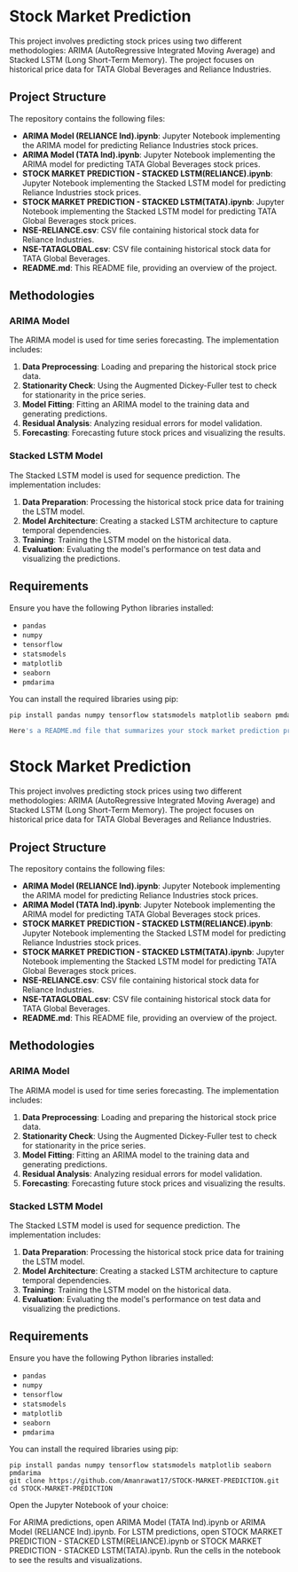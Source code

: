 # Stock Market Prediction

This project involves predicting stock prices using two different methodologies: ARIMA (AutoRegressive Integrated Moving Average) and Stacked LSTM (Long Short-Term Memory). The project focuses on historical price data for TATA Global Beverages and Reliance Industries.

## Project Structure

The repository contains the following files:

- **ARIMA Model (RELIANCE Ind).ipynb**: Jupyter Notebook implementing the ARIMA model for predicting Reliance Industries stock prices.
- **ARIMA Model (TATA Ind).ipynb**: Jupyter Notebook implementing the ARIMA model for predicting TATA Global Beverages stock prices.
- **STOCK MARKET PREDICTION - STACKED LSTM(RELIANCE).ipynb**: Jupyter Notebook implementing the Stacked LSTM model for predicting Reliance Industries stock prices.
- **STOCK MARKET PREDICTION - STACKED LSTM(TATA).ipynb**: Jupyter Notebook implementing the Stacked LSTM model for predicting TATA Global Beverages stock prices.
- **NSE-RELIANCE.csv**: CSV file containing historical stock data for Reliance Industries.
- **NSE-TATAGLOBAL.csv**: CSV file containing historical stock data for TATA Global Beverages.
- **README.md**: This README file, providing an overview of the project.

## Methodologies

### ARIMA Model

The ARIMA model is used for time series forecasting. The implementation includes:

1. **Data Preprocessing**: Loading and preparing the historical stock price data.
2. **Stationarity Check**: Using the Augmented Dickey-Fuller test to check for stationarity in the price series.
3. **Model Fitting**: Fitting an ARIMA model to the training data and generating predictions.
4. **Residual Analysis**: Analyzing residual errors for model validation.
5. **Forecasting**: Forecasting future stock prices and visualizing the results.

### Stacked LSTM Model

The Stacked LSTM model is used for sequence prediction. The implementation includes:

1. **Data Preparation**: Processing the historical stock price data for training the LSTM model.
2. **Model Architecture**: Creating a stacked LSTM architecture to capture temporal dependencies.
3. **Training**: Training the LSTM model on the historical data.
4. **Evaluation**: Evaluating the model's performance on test data and visualizing the predictions.

## Requirements

Ensure you have the following Python libraries installed:

- `pandas`
- `numpy`
- `tensorflow`
- `statsmodels`
- `matplotlib`
- `seaborn`
- `pmdarima`

You can install the required libraries using pip:

```bash
pip install pandas numpy tensorflow statsmodels matplotlib seaborn pmdarima

Here's a README.md file that summarizes your stock market prediction project using ARIMA and LSTM models for TATA and Reliance stocks:
````
# Stock Market Prediction

This project involves predicting stock prices using two different methodologies: ARIMA (AutoRegressive Integrated Moving Average) and Stacked LSTM (Long Short-Term Memory). The project focuses on historical price data for TATA Global Beverages and Reliance Industries.

## Project Structure

The repository contains the following files:

- **ARIMA Model (RELIANCE Ind).ipynb**: Jupyter Notebook implementing the ARIMA model for predicting Reliance Industries stock prices.
- **ARIMA Model (TATA Ind).ipynb**: Jupyter Notebook implementing the ARIMA model for predicting TATA Global Beverages stock prices.
- **STOCK MARKET PREDICTION - STACKED LSTM(RELIANCE).ipynb**: Jupyter Notebook implementing the Stacked LSTM model for predicting Reliance Industries stock prices.
- **STOCK MARKET PREDICTION - STACKED LSTM(TATA).ipynb**: Jupyter Notebook implementing the Stacked LSTM model for predicting TATA Global Beverages stock prices.
- **NSE-RELIANCE.csv**: CSV file containing historical stock data for Reliance Industries.
- **NSE-TATAGLOBAL.csv**: CSV file containing historical stock data for TATA Global Beverages.
- **README.md**: This README file, providing an overview of the project.

## Methodologies

### ARIMA Model

The ARIMA model is used for time series forecasting. The implementation includes:

1. **Data Preprocessing**: Loading and preparing the historical stock price data.
2. **Stationarity Check**: Using the Augmented Dickey-Fuller test to check for stationarity in the price series.
3. **Model Fitting**: Fitting an ARIMA model to the training data and generating predictions.
4. **Residual Analysis**: Analyzing residual errors for model validation.
5. **Forecasting**: Forecasting future stock prices and visualizing the results.

### Stacked LSTM Model

The Stacked LSTM model is used for sequence prediction. The implementation includes:

1. **Data Preparation**: Processing the historical stock price data for training the LSTM model.
2. **Model Architecture**: Creating a stacked LSTM architecture to capture temporal dependencies.
3. **Training**: Training the LSTM model on the historical data.
4. **Evaluation**: Evaluating the model's performance on test data and visualizing the predictions.

## Requirements

Ensure you have the following Python libraries installed:

- `pandas`
- `numpy`
- `tensorflow`
- `statsmodels`
- `matplotlib`
- `seaborn`
- `pmdarima`

You can install the required libraries using pip:

```
pip install pandas numpy tensorflow statsmodels matplotlib seaborn pmdarima
git clone https://github.com/Amanrawat17/STOCK-MARKET-PREDICTION.git
cd STOCK-MARKET-PREDICTION
````
Open the Jupyter Notebook of your choice:

For ARIMA predictions, open ARIMA Model (TATA Ind).ipynb or ARIMA Model (RELIANCE Ind).ipynb.
For LSTM predictions, open STOCK MARKET PREDICTION - STACKED LSTM(RELIANCE).ipynb or STOCK MARKET PREDICTION - STACKED LSTM(TATA).ipynb.
Run the cells in the notebook to see the results and visualizations.
